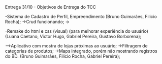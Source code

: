 Entrega 31/10 - Objetivos de Entrega do TCC

-Sistema de Cadastro de Perfil, Empreendimento (Bruno Guimarães, Filicio Rocha);
    ->Crud funcionando;
    ->
    
-Remake do html e css (visual) (para melhorar experiência do usuário) (Luana Caetano, Victor Hugo, Gabriel Pereira, Gustavo Borborena);

-->Aplicativo com mostra de lojas próximas ao usuário;
     ->Filtragem de categorias de produtos;
     ->Maps integrado, porém não mostrando registros do BD.
(Bruno Guimarães, Filicio Rocha, Gabriel Pereira);


